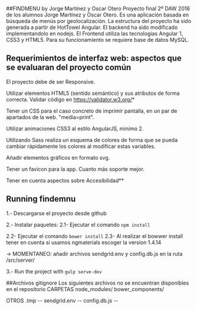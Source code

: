 ##FINDMENU by Jorge Martínez y Oscar Otero
Proyecto final 2º DAW 2016 de los alumnos Jorge Martínez y Oscar Otero. Es una aplicación basada en búsqueda de menús por geolocalización. La estructura del proyecto ha sido generada a partir de HotTowel Angular. El backend ha sido modificado implementandolo en nodejs.
El Frontend utiliza las tecnologias Angular 1, CSS3 y HTML5. Para su funcionamiento se requiere base de datos MySQL.

## Requerimientos de interfaz web: aspectos que se evaluaran del proyecto común
El proyecto debe de ser Responsive.

Utilizar elementos HTML5 (sentido semántico) y sus atributos de forma correcta. Validar código en https://validator.w3.org/*

Tener un CSS para el caso concreto de imprimir pantalla, en un par de apartados de la web. "media=print".

Utilizar animaciones CSS3 al estilo AngularJS, minimo 2.

Utilizando Sass realiza un esquema de colores de forma que se pueda cambiar rápidamente los colores al modificar estas variables.

Añadir elementos gráficos en formato svg.

Tener un favicon para la app. Cuanto más soporte mejor.

Tener en cuenta aspectos sobre Accesibilidad**

## Running findemnu

1.- Descargarse el proyecto desde github

2.- Instalar paquetes:
2.1- Ejecutar el comando `npm install`

2.2- Ejecutar el comando `bower install`
2.3- Al realizar el bowwer install tener en cuenta si usamos ngmaterials escoger la version 1.4.14

-> MOMENTANEO: añadir archivos sendgrid.env y config.db.js en la ruta /src/server/

3.- Run the project with `gulp serve-dev`

##Archivos gitignore
Los siguientes archivos no se encuentran disponibles en el repositorio
CARPETAS
node_modules/
bower_components/

OTROS
.tmp --
sendgrid.env --
config.db.js --
